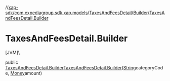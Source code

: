 //[xap-sdk](../../../../index.md)/[com.expediagroup.sdk.xap.models](../../index.md)/[TaxesAndFeesDetail](../index.md)/[Builder](index.md)/[TaxesAndFeesDetail.Builder](-taxes-and-fees-detail.-builder.md)

# TaxesAndFeesDetail.Builder

[JVM]\

public [TaxesAndFeesDetail.Builder](index.md)[TaxesAndFeesDetail.Builder](-taxes-and-fees-detail.-builder.md)([String](https://docs.oracle.com/javase/8/docs/api/java/lang/String.html)categoryCode, [Money](../../-money/index.md)amount)
